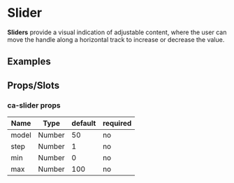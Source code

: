
# Slider

**Sliders** provide a visual indication of adjustable content, where the user can move the handle along a horizontal track to increase or decrease the value.

## Examples

<Codepen codePenId="bjexqz"></Codepen>

## Props/Slots

### ca-slider props

| Name | Type | default | required |
| ------ | ----------- | ------ | -----|
| model   | Number  | 50 | no | 
| step   | Number  | 1 | no | 
| min   | Number  | 0 | no | 
| max   | Number  | 100 | no | 
